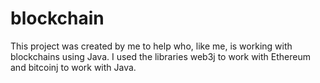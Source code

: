 # blockchain
This project was created by me to help who, like me, is working with blockchains using Java.
I used the libraries web3j to work with Ethereum and bitcoinj to work with Java.
